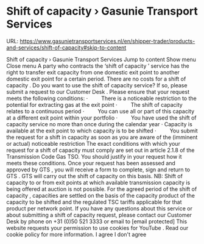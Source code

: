 # Shift of capacity › Gasunie Transport Services

URL: https://www.gasunietransportservices.nl/en/shipper-trader/products-and-services/shift-of-capacity#skip-to-content

Shift of capacity › Gasunie Transport Services
Jump to content
Show menu
Close menu
A party who contracts the ‘shift of
capacity
’ service has the right to transfer
exit capacity
from one domestic
exit point
to another domestic
exit point
for a certain period. There are no costs for a shift of
capacity
.
Do you want to use the shift of
capacity
service? If so, please submit a request to our
Customer Desk
. Please ensure that your request meets the following conditions:
·         There is a noticeable restriction to the potential for extracting
gas
at the
exit point
·         The shift of
capacity
relates to a continuous period
·         You can use all or part of this
capacity
at a different
exit point
within your
portfolio
·         You have used the shift of
capacity
service no more than once during the calendar year
·
Capacity
is available at the
exit point
to which
capacity
is to be shifted
·         You submit the request for a shift in
capacity
as soon as you are aware of the (imminent or actual) noticeable restriction
The exact conditions with which your request for a shift of
capacity
must comply are set out in article 2.1.8 of the
Transmission
Code
Gas
TSO. You should justify in your request how it meets these conditions.
Once your request has been assessed and approved by
GTS
, you will receive a form to complete, sign and return to
GTS
.
GTS
will carry out the shift of
capacity
on this basis.
NB: Shift of
capacity
to or from exit points at which available
transmission capacity
is being offered at auction is not possible.
For the agreed period of the shift of
capacity
, capacities are settled on the basis of the
capacity
product of the
capacity
to be shifted and the regulated TSC tariffs applicable for that product per network point.
If you have any questions about this service or about submitting a shift of
capacity
request, please contact our
Customer Desk
by phone on +31 (0)50 521 3333 or email to
[email protected]
This website requests your permission to use cookies for
YouTube
. Read our
cookie policy
for more information.
I agree
I don't agree